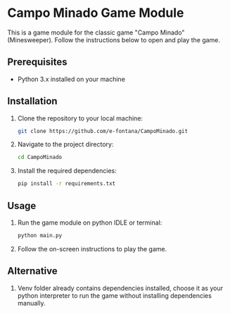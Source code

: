 # Campo Minado Game Module

This is a game module for the classic game "Campo Minado" (Minesweeper). Follow the instructions below to open and play the game.

## Prerequisites

- Python 3.x installed on your machine

## Installation

1. Clone the repository to your local machine:

   ```bash
   git clone https://github.com/e-fontana/CampoMinado.git
   ```

2. Navigate to the project directory:

   ```bash
   cd CampoMinado
   ```

3. Install the required dependencies:
   ```bash
   pip install -r requirements.txt
   ```

## Usage

1. Run the game module on python IDLE or terminal:

   ```bash
   python main.py
   ```

2. Follow the on-screen instructions to play the game.

## Alternative

1. Venv folder already contains dependencies installed, choose it as your python interpreter to run the game without installing dependencies manually.
